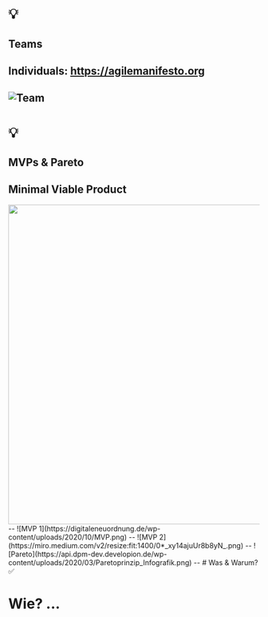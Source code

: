 # 💡

## Teams

Individuals: https://agilemanifesto.org
--
![Team](https://scaledagileframework.com/wp-content/uploads/2022/10/SAFe_Team_Kanban_F03-1.svg)
---
# 💡

## MVPs & Pareto

**M**inimal **V**iable **P**roduct
--
<img src="https://www.brickmakers.de/hubfs/mvp_1.png" width="640px">
--
![MVP 1](https://digitaleneuordnung.de/wp-content/uploads/2020/10/MVP.png)
--
![MVP 2](https://miro.medium.com/v2/resize:fit:1400/0*_xy14ajuUr8b8yN_.png)
--
![Pareto](https://api.dpm-dev.developion.de/wp-content/uploads/2020/03/Paretoprinzip_Infografik.png)
--
# Was & Warum? ✅

# Wie? ...